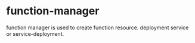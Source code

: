 # function-manager

function manager is used to create function resource. deployment service or service-deployment.
